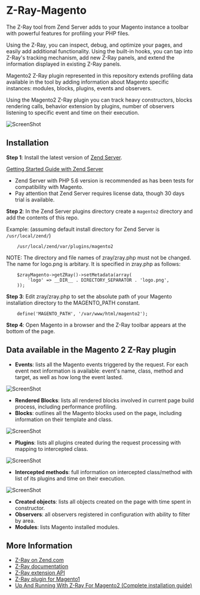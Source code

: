 Z-Ray-Magento
=============

The Z-Ray tool from Zend Server adds to your Magento instance a toolbar with powerful features for profiling your PHP files. 

Using the Z-Ray, you can inspect, debug, and optimize your pages, and easily add additional functionality. Using the built-in hooks, you can tap into Z-Ray's tracking mechanism, add new Z-Ray panels, and extend the information displayed in existing Z-Ray panels.

Magento2 Z-Ray plugin represented in this repository extends profiling data available in the tool by adding information about Magento specific instances: modules, blocks, plugins, events and observers.

Using the Magento2 Z-Ray plugin you can track heavy constructors, blocks rendering calls, behavior extension by plugins, number of observers listening to specific event and time on their execution.

![ScreenShot](/doc/screenshots/magento2-zray_fullscreen.png)

Installation
------------
**Step 1**: Install the latest version of [Zend Server](http://www.zend.com/en/products/server/downloads).

[Getting Started Guide with Zend Server](http://files.zend.com/help/Zend-Server-IBMi/content/getting_started_with_z-ray.htm)

* Zend Server with PHP 5.6 version is recommended as has been tests for compatibility with Magento.
* Pay attention that Zend Server requires license data, though 30 days trial is available.

**Step 2**: In the Zend Server plugins directory create a ```magento2``` directory and add the contents of this repo.

Example: (assuming default install directory for Zend Server is ```/usr/local/zend/```)

```
    /usr/local/zend/var/plugins/magento2
```

NOTE: The directory and file names of zray/zray.php must not be changed. The name for logo.png is arbitary. It is specified in zray.php as follows:

```
    $zrayMagento->getZRay()->setMetadata(array(
        'logo' => __DIR__ . DIRECTORY_SEPARATOR . 'logo.png',
    ));
```

**Step 3**: Edit zray/zray.php to set the absolute path of your Magento installation directory to the MAGENTO_PATH constant.

```
    define('MAGENTO_PATH', '/var/www/html/magento2');
```

**Step 4**: Open Magento in a browser and the Z-Ray toolbar appears at the bottom of the page. 

Data available in the Magento 2 Z-Ray plugin
------------
- **Events**: lists all the Magento events triggered by the request. For each event next information is available: event's name, class, method and target, as well as how long the event lasted.

![ScreenShot](/doc/screenshots/events_tab.png)

- **Rendered Blocks**: lists all rendered blocks involved in current page build process, including performance profiling.
- **Blocks**: outlines all the Magento blocks used on the page, including information on their template and class.

![ScreenShot](/doc/screenshots/blocks_tab.png)

- **Plugins**: lists all plugins created during the request processing with mapping to intercepted class.

![ScreenShot](/doc/screenshots/plugins_tab.png)

- **Intercepted methods**: full information on intercepted class/method with list of its plugins and time on their execution.

![ScreenShot](/doc/screenshots/intercepted_methods_tab.png)

- **Created objects**: lists all objects created on the page with time spent in constructor.
- **Observers**: all observers registered in configuration with ability to filter by area.
- **Modules**: lists Magento installed modules.

More Information
------------

- [Z-Ray on Zend.com](http://www.zend.com/en/products/server/z-ray)
- [Z-Ray documentation](http://files.zend.com/help/Zend-Server/zend-server.htm#z-ray_concept.htm)
- [Z-Ray extension API](https://github.com/zend-server-plugins/Documentation)
- [Z-Ray plugin for Magento1](https://github.com/zend-server-extensions/Z-Ray-Magento)
- [Up And Running With Z-Ray For Magento2 (Complete installation guide)](http://mageclass.com/up-and-running-with-zray-for-magento2/)
